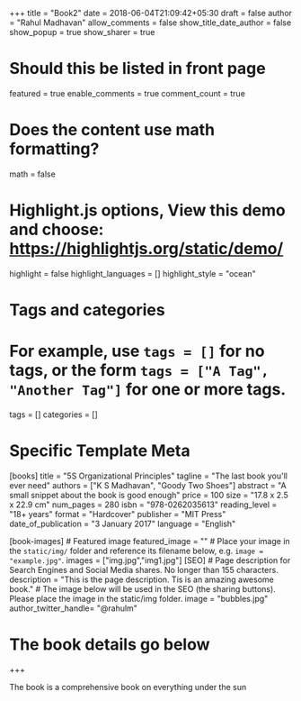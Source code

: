 +++
title = "Book2"
date = 2018-06-04T21:09:42+05:30
draft = false
author = "Rahul Madhavan"
allow_comments = false
show_title_date_author = false
show_popup = true
show_sharer = true

# Should this be listed in front page
featured = true
enable_comments = true
comment_count = true

# Does the content use math formatting?
math = false

# Highlight.js options, View this demo and choose: https://highlightjs.org/static/demo/
highlight = false
highlight_languages = []
highlight_style = "ocean"

# Tags and categories
# For example, use `tags = []` for no tags, or the form `tags = ["A Tag", "Another Tag"]` for one or more tags.
tags = []
categories = []


# Specific Template Meta
[books]
        title = "5S Organizational Principles"
        tagline = "The last book you'll ever need"
        authors = ["K S Madhavan", "Goody Two Shoes"]
        abstract = "A small snippet about the book is good enough"
        price = 100
        size = "17.8 x 2.5 x 22.9 cm"
        num_pages = 280
        isbn = "978-0262035613"
        reading_level = "18+ years"
        format = "Hardcover"
        publisher = "MIT Press"
        date_of_publication = "3 January 2017"
        language = "English"

[book-images]
        # Featured image
        featured_image = ""
        # Place your image in the `static/img/` folder and reference its filename below, e.g. `image = "example.jpg"`.
        images = ["img.jpg","img1.jpg"]
[SEO]
        # Page description for Search Engines and Social Media shares. No longer than 155 characters.
        description = "This is the page description. Tis is an amazing awesome book."
        # The image below will be used in the SEO (the sharing buttons). Please place the image in the static/img folder.
        image = "bubbles.jpg"
        author_twitter_handle= "@rahulm"

# The book details go below
+++

The book is a comprehensive book on everything under the sun
